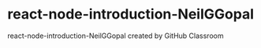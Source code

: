 # react-node-introduction-NeilGGopal
react-node-introduction-NeilGGopal created by GitHub Classroom
